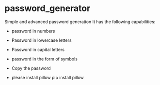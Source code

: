 # password_generator
Simple and advanced password generation
It has the following capabilities:
+ password in numbers
+ Password in lowercase letters
+ Password in capital letters
+ password in the form of symbols
+ Copy the password

+ please install pillow
pip install pillow
